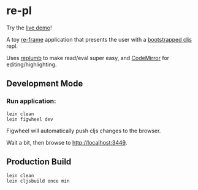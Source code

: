 # re-pl

Try the [live demo](http://yetanalytics.github.io/re-pl/)!

A toy [re-frame](https://github.com/Day8/re-frame) application that presents the user with a [bootstrapped cljs](https://github.com/clojure/clojurescript/wiki/Bootstrapping-the-Compiler) repl.

Uses [replumb](https://github.com/Lambda-X/replumb) to make read/eval super easy, and [CodeMirror](https://codemirror.net/) for editing/highlighting.

## Development Mode

### Run application:

```
lein clean
lein figwheel dev
```

Figwheel will automatically push cljs changes to the browser.

Wait a bit, then browse to [http://localhost:3449](http://localhost:3449).

## Production Build

```
lein clean
lein cljsbuild once min
```
